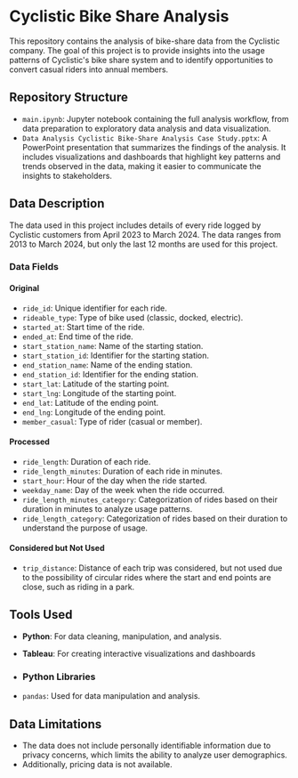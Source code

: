 # Cyclistic Bike Share Analysis

This repository contains the analysis of bike-share data from the Cyclistic company. The goal of this project is to provide insights into the usage patterns of Cyclistic's bike share system and to identify opportunities to convert casual riders into annual members.

## Repository Structure

- `main.ipynb`: Jupyter notebook containing the full analysis workflow, from data preparation to exploratory data analysis and data visualization.
- `Data Analysis Cyclistic Bike-Share Analysis Case Study.pptx`: A PowerPoint presentation that summarizes the findings of the analysis. It includes visualizations and dashboards that highlight key patterns and trends observed in the data, making it easier to communicate the insights to stakeholders.

## Data Description

The data used in this project includes details of every ride logged by Cyclistic customers from April 2023 to March 2024. The data ranges from 2013 to March 2024, but only the last 12 months are used for this project.

### Data Fields

#### Original
- `ride_id`: Unique identifier for each ride.
- `rideable_type`: Type of bike used (classic, docked, electric).
- `started_at`: Start time of the ride.
- `ended_at`: End time of the ride.
- `start_station_name`: Name of the starting station.
- `start_station_id`: Identifier for the starting station.
- `end_station_name`: Name of the ending station.
- `end_station_id`: Identifier for the ending station.
- `start_lat`: Latitude of the starting point.
- `start_lng`: Longitude of the starting point.
- `end_lat`: Latitude of the ending point.
- `end_lng`: Longitude of the ending point.
- `member_casual`: Type of rider (casual or member).

#### Processed
- `ride_length`: Duration of each ride.
- `ride_length_minutes`: Duration of each ride in minutes.
- `start_hour`: Hour of the day when the ride started.
- `weekday_name`: Day of the week when the ride occurred.
- `ride_length_minutes_category`: Categorization of rides based on their duration in minutes to analyze usage patterns.
- `ride_length_category`: Categorization of rides based on their duration to understand the purpose of usage.

#### Considered but Not Used
- `trip_distance`: Distance of each trip was considered, but not used due to the possibility of circular rides where the start and end points are close, such as riding in a park.

## Tools Used

- **Python**: For data cleaning, manipulation, and analysis.
- **Tableau**: For creating interactive visualizations and dashboards

- ### Python Libraries
- `pandas`: Used for data manipulation and analysis.

## Data Limitations

- The data does not include personally identifiable information due to privacy concerns, which limits the ability to analyze user demographics.
- Additionally, pricing data is not available.
